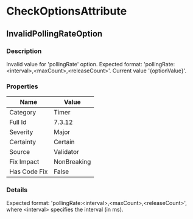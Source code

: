 ﻿---  
uid: Validator_7_3_12  
---

# CheckOptionsAttribute

## InvalidPollingRateOption

### Description

Invalid value for 'pollingRate' option. Expected format: 'pollingRate:\<interval\>,\<maxCount\>,\<releaseCount\>'. Current value '{optionValue}'.

### Properties

| Name         | Value       |
| ------------ | ----------- |
| Category     | Timer       |
| Full Id      | 7.3.12      |
| Severity     | Major       |
| Certainty    | Certain     |
| Source       | Validator   |
| Fix Impact   | NonBreaking |
| Has Code Fix | False       |

### Details

Expected format: 'pollingRate:\<interval\>,\<maxCount\>,\<releaseCount\>', where  \<interval\> specifies the interval (in ms).
